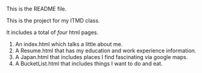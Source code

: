 This is the README file.

This is the project for my ITMD class.

It includes a total of <i>four</i> html pages.
<ol>
  <li>An index.html which talks a little about me.</li>
  <li>A Resume.html that has my education and work experience information.</li>
  <li>A Japan.html that includes places I find fascinating via google maps.</li>
  <li>A BucketList.html that includes things I want to do and eat.</li>
</ol>
